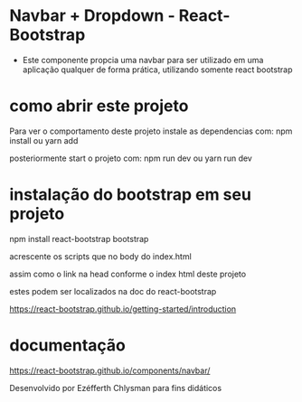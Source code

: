 # Navbar + Dropdown - React-Bootstrap

- Este componente propcia uma navbar para ser utilizado em uma aplicação qualquer
de forma prática, utilizando somente react bootstrap


# como abrir este projeto

Para ver o comportamento deste projeto instale as dependencias com: npm install ou yarn add

posteriormente start o projeto com: npm run dev ou yarn run dev


# instalação do bootstrap em seu projeto


npm install react-bootstrap bootstrap

acrescente os scripts que no body do index.html

assim como o link na head conforme o index html deste projeto

estes podem ser localizados na doc do react-bootstrap

https://react-bootstrap.github.io/getting-started/introduction


# documentação

https://react-bootstrap.github.io/components/navbar/

Desenvolvido por Ezéfferth Chlysman para fins didáticos
